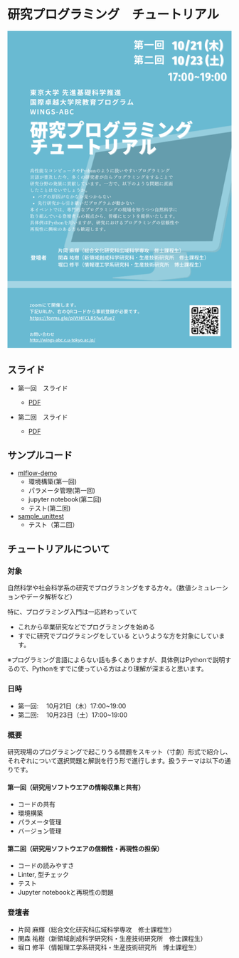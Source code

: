 # 研究プログラミング　チュートリアル
![ポスター](https://github.com/WINGS-ABC-programming-tutorial/tutorial-info/blob/7ae5becf8c5bae0c961da9afd006ee9c211ce673/poster/poster.png "ポスター")


## スライド
 * 第一回　スライド
   * [PDF](https://github.com/WINGS-ABC-programming-tutorial/tutorial-info/blob/6d46d88916b1055fccf46f62c183d35906e38833/slides/slides_day1.pdf)

 * 第二回　スライド
   * [PDF](https://github.com/WINGS-ABC-programming-tutorial/tutorial-info/blob/6d46d88916b1055fccf46f62c183d35906e38833/slides/slides_day2.pdf)


## サンプルコード

 * [mlflow-demo](https://github.com/WINGS-ABC-programming-tutorial/mlflow-demo)
   * 環境構築(第一回)
   * パラメータ管理(第一回)
   * jupyter notebook(第二回)
   * テスト(第二回)
 * [sample_unittest](https://github.com/WINGS-ABC-programming-tutorial/sample_unittest)
   * テスト（第二回）


## チュートリアルについて

### 対象
自然科学や社会科学系の研究でプログラミングをする方々。（数値シミュレーションやデータ解析など）

特に、プログラミング入門は一応終わっていて
   - これから卒業研究などでプログラミングを始める
   - すでに研究でプログラミングをしている
というような方を対象にしています。

※プログラミング言語によらない話も多くありますが、具体例はPythonで説明するので、Pythonをすでに使っている方はより理解が深まると思います。



### 日時
 - 第一回: 　10月21日（木）17:00~19:00
 - 第二回: 　10月23日（土）17:00~19:00


### 概要
研究現場のプログラミングで起こりうる問題をスキット（寸劇）形式で紹介し、それぞれについて選択問題と解説を行う形で進行します。扱うテーマは以下の通りです。

#### 第一回（研究用ソフトウエアの情報収集と共有）
- コードの共有
- 環境構築
- パラメータ管理
- バージョン管理
　
#### 第二回（研究用ソフトウエアの信頼性・再現性の担保）

- コードの読みやすさ
- Linter, 型チェック
- テスト
- Jupyter notebookと再現性の問題


### 登壇者
 - 片岡 麻輝（総合文化研究科広域科学専攻　修士課程生）
 - 関森 祐樹（新領域創成科学研究科・生産技術研究所　修士課程生）
 - 堀口 修平（情報理工学系研究科・生産技術研究所　博士課程生）

